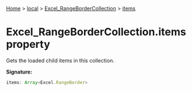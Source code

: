 [Home](./index) &gt; [local](local.md) &gt; [Excel\_RangeBorderCollection](local.excel_rangebordercollection.md) &gt; [items](local.excel_rangebordercollection.items.md)

# Excel\_RangeBorderCollection.items property

Gets the loaded child items in this collection.

**Signature:**
```javascript
items: Array<Excel.RangeBorder>
```
